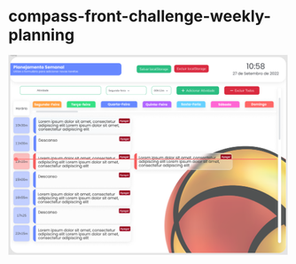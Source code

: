 # compass-front-challenge-weekly-planning


<p style="align= center ">
    <img src="assets/img/week-planning.png" width="600">
</p>